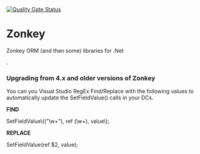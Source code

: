 [![Quality Gate Status](https://sonarcloud.io/api/project_badges/measure?project=kellybirr_zonkey&metric=alert_status)](https://sonarcloud.io/dashboard?id=kellybirr_zonkey)
# Zonkey
Zonkey ORM (and then some) libraries for .Net

.

### Upgrading from 4.x and older versions of Zonkey
You can you Visual Studio RegEx Find/Replace with the following values to automatically update the SetFieldValue() calls in your DCs.

**FIND**

SetFieldValue\\(("\w+"), ref (\w+), value\\);

**REPLACE**

SetFieldValue(ref $2, value);

